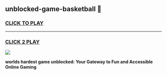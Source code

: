 
## unblocked-game-basketball 👋
<h3>
<a href="https://premium.freeplayer.one?title=unblocked-game-basketball&ref=14F">CLICK TO PLAY</a></h3>
<hr>

<h3>
<a href="https://premium.freeplayer.one?title=unblocked-game-basketball&ref=14F">CLICK 2 PLAY</a>
  
</h3>

<a href="https://premium.freeplayer.one?title=unblocked-game-basketball&ref=12F/"><img src="https://clearcache.store/games.png"></a>


**worlds hardest game unblocked: Your Gateway to Fun and Accessible Online Gaming**
